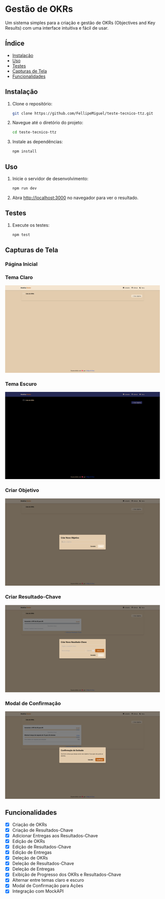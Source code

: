 # Gestão de OKRs

Um sistema simples para a criação e gestão de OKRs (Objectives and Key Results) com uma interface intuitiva e fácil de usar.

## Índice

- [Instalação](#instalação)
- [Uso](#uso)
- [Testes](#testes)
- [Capturas de Tela](#capturas-de-tela)
- [Funcionalidades](#funcionalidades)

## Instalação

1. Clone o repositório:
   ```sh
   git clone https://github.com/FellipeMiguel/teste-tecnico-ttz.git
   ```
2. Navegue até o diretório do projeto:
   ```sh
   cd teste-tecnico-ttz
   ```
3. Instale as dependências:
   ```sh
   npm install
   ```

## Uso

1. Inicie o servidor de desenvolvimento:
   ```sh
   npm run dev
   ```
2. Abra [http://localhost:3000](http://localhost:3000) no navegador para ver o resultado.

## Testes

1. Execute os testes:
   ```sh
   npm test
   ```

## Capturas de Tela

### Página Inicial

### Tema Claro

![Tema Claro](./screenshots/tema-claro.png)

### Tema Escuro

![Tema Escuro](./screenshots/tema-escuro.png)

### Criar Objetivo

![Criação de Resultado-Chave](./screenshots/criar-objetivo.png)

### Criar Resultado-Chave

![Criação de Resultado-Chave](./screenshots/criar-resultado-chave.png)

### Modal de Confirmação

![Modal de Confirmação](screenshots/delete.png)

## Funcionalidades

- [x] Criação de OKRs
- [x] Criação de Resultados-Chave
- [x] Adicionar Entregas aos Resultados-Chave
- [x] Edição de OKRs
- [x] Edição de Resultados-Chave
- [x] Edição de Entregas
- [x] Deleção de OKRs
- [x] Deleção de Resultados-Chave
- [x] Deleção de Entregas
- [x] Exibição de Progresso dos OKRs e Resultados-Chave
- [x] Alternar entre temas claro e escuro
- [x] Modal de Confirmação para Ações
- [x] Integração com MockAPI
